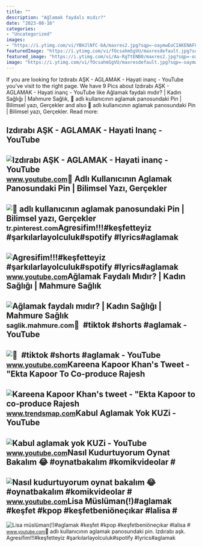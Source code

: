 ```yaml
---
title: ""
description: "Ağlamak faydalı mıdır?"
date: "2023-08-16"
categories:
- "Uncategorized"
images:
- "https://i.ytimg.com/vi/YBHJlNfC-bA/maxres2.jpg?sqp=-oaymwEoCIAKENAF8quKqQMcGADwAQH4Ac4FgAKACooCDAgAEAEYZSBXKEgwDw==&amp;rs=AOn4CLDe5rJImjzRMROFSnT_sDC_pRfp3g"
featuredImage: "https://i.ytimg.com/vi/fOcsahmSgVU/maxresdefault.jpg?sqp=-oaymwEmCIAKENAF8quKqQMa8AEB-AH4BIACgAqKAgwIABABGGUgZShlMA8=&amp;rs=AOn4CLBiO74IbIwC6TwcOTjL29hhK8as-g"
featured_image: "https://i.ytimg.com/vi/Aa-RgTtENB0/maxres2.jpg?sqp=-oaymwEoCIAKENAF8quKqQMcGADwAQH4AZQDgALQBYoCDAgAEAEYSiBaKGUwDw==&amp;rs=AOn4CLCs_bI234TydwtfifmnJkMMBHRE7g"
image: "https://i.ytimg.com/vi/fOcsahmSgVU/maxresdefault.jpg?sqp=-oaymwEmCIAKENAF8quKqQMa8AEB-AH4BIACgAqKAgwIABABGGUgZShlMA8=&amp;rs=AOn4CLBiO74IbIwC6TwcOTjL29hhK8as-g"
---
```


If you are looking for Izdırabı AŞK - AGLAMAK - Hayati inanç - YouTube you've visit to the right page. We have 9 Pics about Izdırabı AŞK - AGLAMAK - Hayati inanç - YouTube like Ağlamak faydalı mıdır? | Kadın Sağlığı | Mahmure Sağlık, 🖤 adlı kullanıcının aglamak panosundaki Pin | Bilimsel yazı, Gerçekler and also 🖤 adlı kullanıcının aglamak panosundaki Pin | Bilimsel yazı, Gerçekler. Read more:

Izdırabı AŞK - AGLAMAK - Hayati Inanç - YouTube
-----------------------------------------------

 ![Izdırabı AŞK - AGLAMAK - Hayati inanç - YouTube](https://i.ytimg.com/vi/lDbcliB4O8U/maxresdefault.jpg?sqp=-oaymwEmCIAKENAF8quKqQMa8AEB-AHeA4AC4AOKAgwIABABGGUgTihEMA8=&rs=AOn4CLDbMHCK2VE29FNqjc-waLN_cRVz8g) <small>www.youtube.com</small>🖤 Adlı Kullanıcının Aglamak Panosundaki Pin | Bilimsel Yazı, Gerçekler
----------------------------------------------------------------------

 ![🖤 adlı kullanıcının aglamak panosundaki Pin | Bilimsel yazı, Gerçekler](https://i.pinimg.com/originals/06/fa/02/06fa02718454070b69dc0fc50286040f.jpg) <small>tr.pinterest.com</small>Agresifim!!!#keşfetteyiz #şarkılarlayolculuk#spotify #lyrics#aglamak
--------------------------------------------------------------------

 ![Agresifim!!!#keşfetteyiz #şarkılarlayolculuk#spotify #lyrics#aglamak](https://i.ytimg.com/vi/YBHJlNfC-bA/maxres2.jpg?sqp=-oaymwEoCIAKENAF8quKqQMcGADwAQH4Ac4FgAKACooCDAgAEAEYZSBXKEgwDw==&rs=AOn4CLDe5rJImjzRMROFSnT_sDC_pRfp3g) <small>www.youtube.com</small>Ağlamak Faydalı Mıdır? | Kadın Sağlığı | Mahmure Sağlık
-------------------------------------------------------

 ![Ağlamak faydalı mıdır? | Kadın Sağlığı | Mahmure Sağlık](http://i.mahmure.com/g/2014/2/6/aglamak_17e6cde5-b4a5-4018-a10d-a0500a1b4b3d_1.jpg) <small>saglik.mahmure.com</small>🥺 ️ #tiktok #shorts #aglamak - YouTube
--------------------------------------

 ![🥺 ️ #tiktok #shorts #aglamak - YouTube](https://i.ytimg.com/vi/Aa-RgTtENB0/maxres2.jpg?sqp=-oaymwEoCIAKENAF8quKqQMcGADwAQH4AZQDgALQBYoCDAgAEAEYSiBaKGUwDw==&rs=AOn4CLCs_bI234TydwtfifmnJkMMBHRE7g) <small>www.youtube.com</small>Kareena Kapoor Khan's Tweet - "Ekta Kapoor To Co-produce Rajesh
---------------------------------------------------------------

 ![Kareena Kapoor Khan's tweet - "Ekta Kapoor to co-produce Rajesh](https://pbs.twimg.com/media/Fcyada8X0AANSFu.jpg) <small>www.trendsmap.com</small>Kabul Aglamak Yok KUZi - YouTube
--------------------------------

 ![Kabul aglamak yok KUZi - YouTube](https://i.ytimg.com/vi/fOcsahmSgVU/maxresdefault.jpg?sqp=-oaymwEmCIAKENAF8quKqQMa8AEB-AH4BIACgAqKAgwIABABGGUgZShlMA8=&rs=AOn4CLBiO74IbIwC6TwcOTjL29hhK8as-g) <small>www.youtube.com</small>Nasıl Kudurtuyorum Oynat Bakalım 😂 #oynatbakalım #komikvideolar #
-----------------------------------------------------------------

 ![Nasıl kudurtuyorum oynat bakalım 😂 #oynatbakalım #komikvideolar #](https://i.ytimg.com/vi/LlCf1A1co9g/maxres2.jpg?sqp=-oaymwEoCIAKENAF8quKqQMcGADwAQH4AZQDgALQBYoCDAgAEAEYOCBTKH8wDw==&rs=AOn4CLDPkp0vUxIQ50C4kaamWiAX1KHOAw) <small>www.youtube.com</small>Lisa Müslüman(!)#aglamak #keşfet #kpop #keşfetbeniöneçıkar #lalisa #
--------------------------------------------------------------------

 ![Lisa müslüman(!)#aglamak #keşfet #kpop #keşfetbeniöneçıkar #lalisa #](https://i.ytimg.com/vi/H0g6hRxgQrg/hq2.jpg?sqp=-oaymwEoCOADEOgC8quKqQMcGADwAQH4Ac4EgAKACooCDAgAEAEYZSBNKEMwDw==&rs=AOn4CLBSfEBYSZZA4DGfMKcGKhtKP179aA) <small>www.youtube.com</small>🖤 adlı kullanıcının aglamak panosundaki pin. Izdırabı aşk. Agresifim!!!#keşfetteyiz #şarkılarlayolculuk#spotify #lyrics#aglamak
